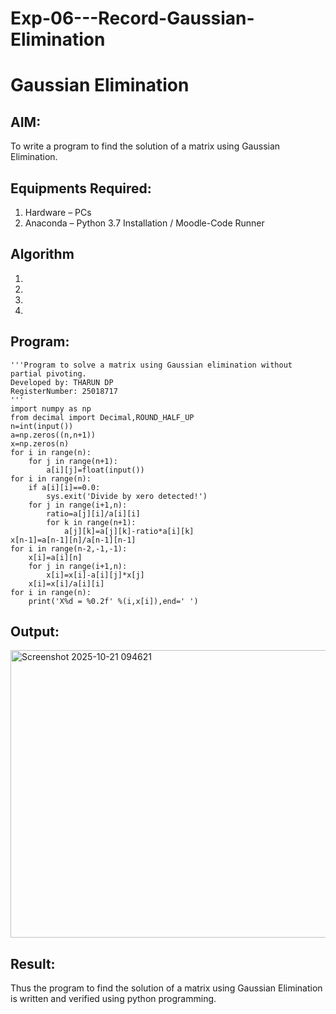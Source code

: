 # Exp-06---Record-Gaussian-Elimination
# Gaussian Elimination

## AIM:
To write a program to find the solution of a matrix using Gaussian Elimination.

## Equipments Required:
1. Hardware – PCs
2. Anaconda – Python 3.7 Installation / Moodle-Code Runner

## Algorithm
1. 
2. 
3. 
4. 

## Program:
```
'''Program to solve a matrix using Gaussian elimination without partial pivoting.
Developed by: THARUN DP
RegisterNumber: 25018717
'''
import numpy as np
from decimal import Decimal,ROUND_HALF_UP
n=int(input())
a=np.zeros((n,n+1))
x=np.zeros(n)
for i in range(n):
    for j in range(n+1):
        a[i][j]=float(input())
for i in range(n):
    if a[i][i]==0.0:
        sys.exit('Divide by xero detected!')
    for j in range(i+1,n):
        ratio=a[j][i]/a[i][i]
        for k in range(n+1):
            a[j][k]=a[j][k]-ratio*a[i][k]
x[n-1]=a[n-1][n]/a[n-1][n-1]
for i in range(n-2,-1,-1):
    x[i]=a[i][n]
    for j in range(i+1,n):
        x[i]=x[i]-a[i][j]*x[j]
    x[i]=x[i]/a[i][i]
for i in range(n):
    print('X%d = %0.2f' %(i,x[i]),end=' ')
```

## Output:

<img width="1104" height="460" alt="Screenshot 2025-10-21 094621" src="https://github.com/user-attachments/assets/361a5b50-eabc-4d0a-9be3-47efd46f009a" />


## Result:
Thus the program to find the solution of a matrix using Gaussian Elimination is written and verified using python programming.

